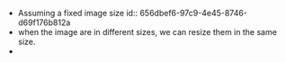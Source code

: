 - Assuming a fixed image size
  id:: 656dbef6-97c9-4e45-8746-d69f176b812a
- when the image are in different sizes, we can resize them in the same size.
-